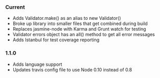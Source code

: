 ### Current

* Adds Validator.make() as an alias to new Validator()
* Broke up library into smaller files that get combined during build
* Replaces jasmine-node with Karma and Grunt watch for testing
* Validator errors object has an all() method to get all error messages
* Adds Istanbul for test coverage reporting

### 1.1.0

* Adds language support
* Updates travis config file to use Node 0.10 instead of 0.8